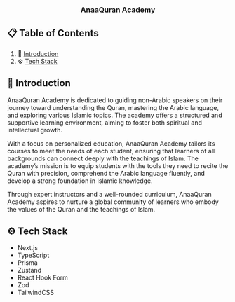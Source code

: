   <h3 align="center">AnaaQuran Academy </h3>

## 📋 <a name="table">Table of Contents</a>

1. 🤖 [Introduction](#introduction)
2. ⚙️ [Tech Stack](#tech-stack)

## <a name="introduction">🤖 Introduction</a>

AnaaQuran Academy is dedicated to guiding non-Arabic speakers on their journey toward understanding the Quran, mastering the Arabic language, and exploring various Islamic topics. The academy offers a structured and supportive learning environment, aiming to foster both spiritual and intellectual growth.

With a focus on personalized education, AnaaQuran Academy tailors its courses to meet the needs of each student, ensuring that learners of all backgrounds can connect deeply with the teachings of Islam. The academy’s mission is to equip students with the tools they need to recite the Quran with precision, comprehend the Arabic language fluently, and develop a strong foundation in Islamic knowledge.

Through expert instructors and a well-rounded curriculum, AnaaQuran Academy aspires to nurture a global community of learners who embody the values of the Quran and the teachings of Islam.

## <a name="tech-stack">⚙️ Tech Stack</a>

- Next.js
- TypeScript
- Prisma
- Zustand
- React Hook Form
- Zod
- TailwindCSS
